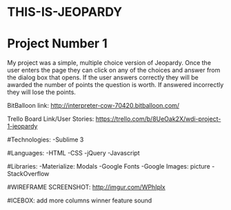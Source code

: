 # THIS-IS-JEOPARDY
# Project Number 1

My project was a simple, multiple choice version of Jeopardy. Once the user enters the page they can click on any of the choices and answer from the dialog box that opens. If the user answers correctly they will be awarded the number of points the question is worth. If answered incorrectly they will lose the points.

BitBalloon link:
http://interpreter-cow-70420.bitballoon.com/

Trello Board Link/User Stories:
https://trello.com/b/8UeOak2X/wdi-project-1-jeopardy


#Technologies:
-Sublime 3

#Languages:
-HTML
-CSS
-jQuery
-Javascript

#Libraries:
-Materialize: Modals
-Google Fonts
-Google Images: picture
-StackOverflow

#WIREFRAME SCREENSHOT:
http://imgur.com/WPhIplx


#ICEBOX:
add more columns
winner feature
sound